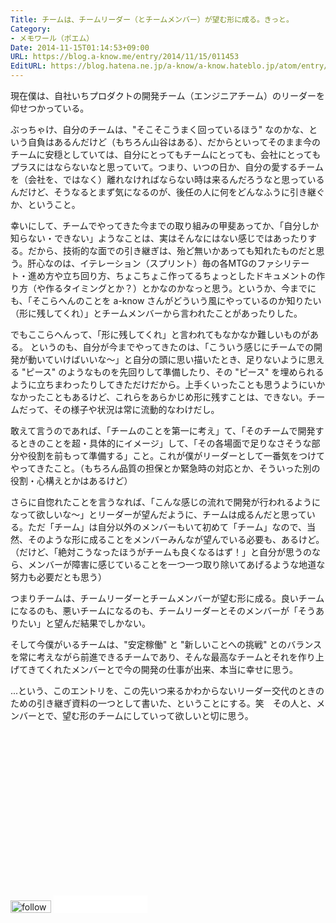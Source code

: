 ```yaml
---
Title: チームは、チームリーダー（とチームメンバー）が望む形に成る。きっと。
Category:
- メモワール（ポエム）
Date: 2014-11-15T01:14:53+09:00
URL: https://blog.a-know.me/entry/2014/11/15/011453
EditURL: https://blog.hatena.ne.jp/a-know/a-know.hateblo.jp/atom/entry/8454420450073730444
---
```


現在僕は、自社いちプロダクトの開発チーム（エンジニアチーム）のリーダーを仰せつかっている。


ぶっちゃけ、自分のチームは、"そこそこうまく回っているほう" なのかな、という自負はあるんだけど（もちろん山谷はある）、だからといってそのまま今のチームに安穏としていては、自分にとってもチームにとっても、会社にとってもプラスにはならないなと思っていて。つまり、いつの日か、自分の愛するチームを（会社を、ではなく）離れなければならない時は来るんだろうなと思っているんだけど、そうなるとまず気になるのが、後任の人に何をどんなふうに引き継ぐか、ということ。


幸いにして、チームでやってきた今までの取り組みの甲斐あってか、「自分しか知らない・できない」ようなことは、実はそんなにはない感じではあったりする。だから、技術的な面での引き継ぎは、殆ど無いかあっても知れたものだと思う。肝心なのは、イテレーション（スプリント）毎の各MTGのファシリテート・進め方や立ち回り方、ちょこちょこ作ってるちょっとしたドキュメントの作り方（や作るタイミングとか？）とかなのかなっと思う。というか、今までにも、「そこらへんのことを a-know さんがどういう風にやっているのか知りたい（形に残してくれ）」とチームメンバーから言われたことがあったりした。


でもここらへんって、「形に残してくれ」と言われてもなかなか難しいものがある。
というのも、自分が今までやってきたのは、「こういう感じにチームでの開発が動いていけばいいな〜」と自分の頭に思い描いたとき、足りないように思える "ピース" のようなものを先回りして準備したり、その "ピース" を埋められるように立ちまわったりしてきただけだから。上手くいったことも思うようにいかなかったこともあるけど、これらをあらかじめ形に残すことは、できない。チームだって、その様子や状況は常に流動的なわけだし。


敢えて言うのであれば、「チームのことを第一に考え」て、「そのチームで開発するときのことを超・具体的にイメージ」して、「その各場面で足りなさそうな部分や役割を前もって準備する」こと。これが僕がリーダーとして一番気をつけてやってきたこと。（もちろん品質の担保とか緊急時の対応とか、そういった別の役割・心構えとかはあるけど）


さらに自惚れたことを言うなれば、「こんな感じの流れで開発が行われるようになって欲しいな〜」とリーダーが望んだように、チームは成るんだと思っている。ただ「チーム」は自分以外のメンバーもいて初めて「チーム」なので、当然、そのような形に成ることをメンバーみんなが望んでいる必要も、あるけど。（だけど、「絶対こうなったほうがチームも良くなるはず！」と自分が思うのなら、メンバーが障害に感じていることを一つ一つ取り除いてあげるような地道な努力も必要だとも思う）


つまりチームは、チームリーダーとチームメンバーが望む形に成る。良いチームになるのも、悪いチームになるのも、チームリーダーとそのメンバーが「そうありたい」と望んだ結果でしかない。


そして今僕がいるチームは、"安定稼働" と "新しいことへの挑戦" とのバランスを常に考えながら前進できるチームであり、そんな最高なチームとそれを作り上げてきてくれたメンバーとで今の開発の仕事が出来、本当に幸せに思う。


...という、このエントリを、この先いつ来るかわからないリーダー交代のときのための引き継ぎ資料の一つとして書いた、ということにする。笑　その人と、メンバーとで、望む形のチームにしていって欲しいと切に思う。

<script async src="//pagead2.googlesyndication.com/pagead/js/adsbygoogle.js"></script>
<!-- article-bottom2 -->
<ins class="adsbygoogle"
     style="display:inline-block;width:300px;height:250px"
     data-ad-client="ca-pub-3463034538369189"
     data-ad-slot="5274552934"></ins>
<script>
(adsbygoogle = window.adsbygoogle || []).push({});
</script>


<div>
<a href='http://cloud.feedly.com/#subscription%2Ffeed%2Fhttp%3A%2F%2Fblog.a-know.me%2Ffeed'  target='blank'><img id='feedlyFollow' src='//s3.feedly.com/img/follows/feedly-follow-rectangle-volume-small_2x.png' alt='follow us in feedly' width='65' height='20'></a>

<iframe src="//blog.hatena.ne.jp/a-know/a-know.hateblo.jp/subscribe/iframe" allowtransparency="true" frameborder="0" scrolling="no" width="150" height="28"></iframe>
</div>
